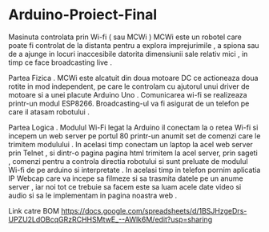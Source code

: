 # Arduino-Proiect-Final
 Masinuta controlata prin Wi-fi ( sau MCWi )
 MCWi este un robotel care poate fi controlat de la distanta pentru a explora imprejurimile , a spiona sau de a ajunge in locuri inaccesibile datorita dimensiunii sale relativ mici , in timp ce face broadcasting live .
 
 Partea Fizica . MCWi este alcatuit din doua motoare DC ce actioneaza doua rotite in mod independent, pe care le controlam cu ajutorul unui driver de motoare si a unei placute Arduino Uno . Comunicarea wi-fi se realizeaza printr-un modul ESP8266. Broadcasting-ul va fi asigurat de un telefon pe care il atasam robotului . 
 
 Partea Logica . Modulul Wi-Fi legat la Arduino il conectam la o retea Wi-fi si incepem un web server pe portul 80 printr-un anumit set de comenzi care le trimitem modulului . In acelasi timp conectam un laptop la acel web server prin Telnet , si dintr-o pagina pagina html trimitem la acel server, prin sageti , comenzi pentru a controla directia robotului si sunt preluate de modulul Wi-fi de pe arduino si interpretate . In acelasi timp in telefon pornim aplicatia IP Webcap care va incepe sa filmeze si sa trasmita datele pe un anume server , iar noi tot ce trebuie sa facem este sa luam acele date video si audio si sa le implementam in pagina noastra web .
 
  Link catre BOM https://docs.google.com/spreadsheets/d/1BSJHzgeDrs-UPZU2LdOBcqGRzRCHHSMtwE_--AWlk6M/edit?usp=sharing

